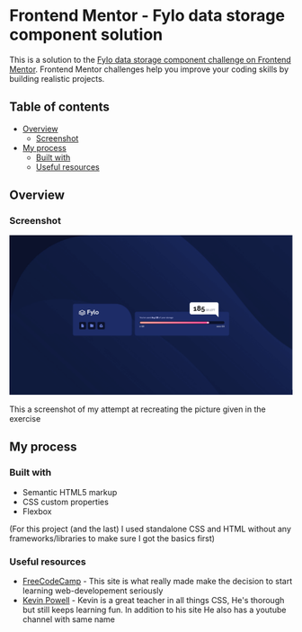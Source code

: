 # Frontend Mentor - Fylo data storage component solution

This is a solution to the [Fylo data storage component challenge on Frontend Mentor](https://www.frontendmentor.io/challenges/fylo-data-storage-component-1dZPRbV5n). Frontend Mentor challenges help you improve your coding skills by building realistic projects. 

## Table of contents
- [Overview](#overview)
  - [Screenshot](#screenshot)
- [My process](#my-process)
  - [Built with](#built-with)
  - [Useful resources](#useful-resources)

## Overview

### Screenshot

![](./Screenshot.png)

This a screenshot of my attempt at recreating the picture given in the exercise

## My process

### Built with

- Semantic HTML5 markup
- CSS custom properties
- Flexbox

(For this project (and the last) I used standalone CSS and HTML without any frameworks/libraries to make sure I got the basics first)

### Useful resources

- [FreeCodeCamp](https://www.freecodecamp.org) - This site is what really made make the decision to start learning web-developement seriously
- [Kevin Powell](https://www.kevinpowell.co) - Kevin is a great teacher in all things CSS, He's thorough but still keeps learning fun. In addition to his site He also has a youtube channel with same name
